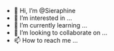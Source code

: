 - 👋 Hi, I’m @Sieraphine
- 👀 I’m interested in ...
- 🌱 I’m currently learning ...
- 💞️ I’m looking to collaborate on ...
- 📫 How to reach me ...

<!---
Sieraphine/Sieraphine is a ✨ special ✨ repository because its `README.md` (this file) appears on your GitHub profile.
You can click the Preview link to take a look at your changes.
--->
